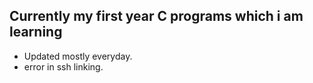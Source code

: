 ## Currently my first year C programs which i am learning

- Updated mostly everyday.
- error in ssh linking.
